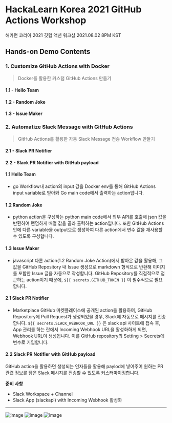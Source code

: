 # HackaLearn Korea 2021 GitHub Actions Workshop
해카런 코리아 2021 깃헙 액션 워크샵 2021.08.02 8PM KST

## Hands-on Demo Contents
### 1. Customize GitHub Actions with Docker 
> Docker를 활용한 커스텀 GitHub Actions 만들기
   #### 1.1 - Hello Team
   #### 1.2 - Random Joke
   #### 1.3 - Issue Maker
### 2. Automatize Slack Message with GitHub Actions 
> GitHub Actions를 활용한 자동 Slack Message 전송 Workflow 만들기
   #### 2.1 - Slack PR Notifier
   #### 2.2 - Slack PR Notifier with GitHub payload

#### 1.1 Hello Team
- go
Workflow내 action의 input 값을 Docker env를 통해 GitHub Actions input variable로 받아와 Go main code에서 출력하는 action입니다.

#### 1.2 Random Joke
- python
action을 구성하는 python main code에서 외부 API를 호출해 json 값을 반환하여 랜덤하게 배열 값을 골라 출력하는 action입니다. 또한 GitHub Actions 안에 다른 variable을 output으로 생성하여 다른 action에서 변수 값을 재사용할 수 있도록 구성합니다.

#### 1.3 Issue Maker
- javascript
다른 action(1.2 Random Joke Action)에서 받아온 값을 활용해, 그 값을 GitHub Repository 내 Issue 생성으로 markdown 형식으로 반환해 이미지를 포함한 Issue 글을 자동으로 작성합니다. GitHub Repository를 직접적으로 접근하는 action이기 때문에, `${{ secrets.GITHUB_TOKEN }}` 이 필수적으로 필요합니다.

#### 2.1 Slack PR Notifier
- Marketplace
GitHub 마켓플레이스에 공개된 action을 활용하여, GitHub Repository에 Pull Request가 생성되었을 경우, Slack에 자동으로 메시지를 전송합니다. `${{ secrets.SLACK_WEBHOOK_URL }}` 은 slack api 사이트에 접속 후, App 관리를 하는 란에서 Incoming Webhook URL을 활성화하게 되면, Webhook URL이 생성됩니다. 이를 GitHub repository의 Setting > Secrets에 변수로 기입합니다.

#### 2.2 Slack PR Notifier with GitHub payload
GitHub action을 활용하면 생성되는 인자들을 활용해 paylod에 넣어주어 원하는 PR 관련 정보를 담은 Slack 메시지를 전송할 수 있도록 커스터마이징합니다.


**준비 사항**
- Slack Workspace + Channel
- Slack App (slackapi) with Incoming Webhook 활성화 
---

![image](https://user-images.githubusercontent.com/37402072/127895628-1beb43d5-90ce-40a1-8745-684f32eae73b.png)
![image](https://user-images.githubusercontent.com/37402072/127895635-a7c3d16d-1d04-48bb-8383-0c96db3df6a9.png)
![image](https://user-images.githubusercontent.com/37402072/128020028-1cd819f1-7893-4f55-ae79-efa889c957f0.png)
